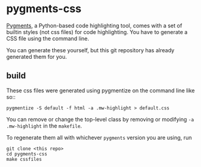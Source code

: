 # pygments-css


[Pygments](http://pygments.org), a Python-based code highlighting tool, comes with a set of builtin styles (not css files) for code highlighting. You have to generate a CSS file using the command line.

You can generate these yourself, but this git repository has already generated them for you.


build
-----

These css files were generated using pygmentize on the command line like so::

    pygmentize -S default -f html -a .mw-highlight > default.css

You can remove or change the top-level class by removing or modifying `-a .mw-highlight` in the `makefile`.

To regenerate them all with whichever ``pygments`` version you are using, run

    git clone <this repo>
    cd pygments-css
    make cssfiles
